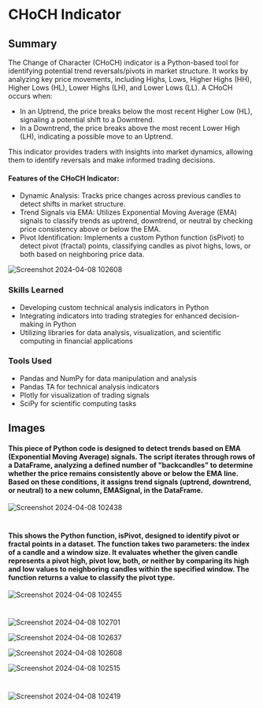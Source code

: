 # CHoCH Indicator

## Summary

The Change of Character (CHoCH) indicator is a Python-based tool for identifying potential trend reversals/pivots in market structure. It works by analyzing key price movements, including Highs, Lows, Higher Highs (HH), Higher Lows (HL), Lower Highs (LH), and Lower Lows (LL). A CHoCH occurs when:

- In an Uptrend, the price breaks below the most recent Higher Low (HL), signaling a potential shift to a Downtrend.
- In a Downtrend, the price breaks above the most recent Lower High (LH), indicating a possible move to an Uptrend.

This indicator provides traders with insights into market dynamics, allowing them to identify reversals and make informed trading decisions.

#### Features of the CHoCH Indicator:
- Dynamic Analysis: Tracks price changes across previous candles to detect shifts in market structure.
- Trend Signals via EMA: Utilizes Exponential Moving Average (EMA) signals to classify trends as uptrend, downtrend, or neutral by checking price consistency above or below the EMA.
- Pivot Identification: Implements a custom Python function (isPivot) to detect pivot (fractal) points, classifying candles as pivot highs, lows, or both based on neighboring price data.

![Screenshot 2024-04-08 102608](https://github.com/sarch25/CHoCH-Indicator/assets/130470960/df31afee-557f-4f55-adc1-764dfcfe7d7b)

### Skills Learned

- Developing custom technical analysis indicators in Python
- Integrating indicators into trading strategies for enhanced decision-making in Python
- Utilizing libraries for data analysis, visualization, and scientific computing in financial applications
  
### Tools Used

- Pandas and NumPy for data manipulation and analysis
- Pandas TA for technical analysis indicators
- Plotly for visualization of trading signals
- SciPy for scientific computing tasks

## Images

#### This piece of Python code is designed to detect trends based on EMA (Exponential Moving Average) signals. The script iterates through rows of a DataFrame, analyzing a defined number of "backcandles" to determine whether the price remains consistently above or below the EMA line. Based on these conditions, it assigns trend signals (uptrend, downtrend, or neutral) to a new column, EMASignal, in the DataFrame.

![Screenshot 2024-04-08 102438](https://github.com/sarch25/CHoCH-Indicator/assets/130470960/69db915c-37d1-44f2-9cc2-63aae2cd20c6)
#

#### This shows the Python function, isPivot, designed to identify pivot or fractal points in a dataset. The function takes two parameters: the index of a candle and a window size. It evaluates whether the given candle represents a pivot high, pivot low, both, or neither by comparing its high and low values to neighboring candles within the specified window. The function returns a value to classify the pivot type.
![Screenshot 2024-04-08 102455](https://github.com/sarch25/CHoCH-Indicator/assets/130470960/ba881f04-1209-4a3a-9e9a-ee15049100e4)
#

![Screenshot 2024-04-08 102701](https://github.com/sarch25/CHoCH-Indicator/assets/130470960/a4c87cfc-7c15-44b0-84e7-b846442ed8b8)

![Screenshot 2024-04-08 102637](https://github.com/sarch25/CHoCH-Indicator/assets/130470960/11250b8e-a4f7-44b2-8ae0-0fc55d1351cb)

![Screenshot 2024-04-08 102608](https://github.com/sarch25/CHoCH-Indicator/assets/130470960/df31afee-557f-4f55-adc1-764dfcfe7d7b)

![Screenshot 2024-04-08 102515](https://github.com/sarch25/CHoCH-Indicator/assets/130470960/cf96d356-b4a6-4d3a-8f3e-153be9e6b148)
#

![Screenshot 2024-04-08 102419](https://github.com/sarch25/CHoCH-Indicator/assets/130470960/d6746769-db7a-4dec-a6fd-e4c0a99cb08e)
#
